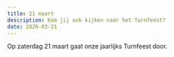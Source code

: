 ```yaml
---
title: 21 maart
description: Kom jij ook kijken naar het Turnfeest?
date: 2026-03-21
---
```


Op zaterdag 21 maart gaat onze jaarlijks Turnfeest door.

